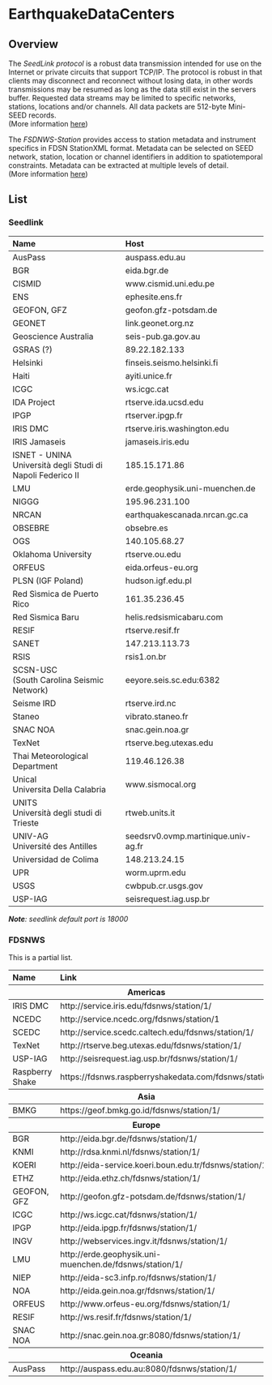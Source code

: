 # EarthquakeDataCenters
## Overview
The *SeedLink protocol* is a robust data transmission intended for use on the Internet or private circuits that support TCP/IP. The protocol is robust in that clients may disconnect and reconnect without losing data, in other words transmissions may be resumed as long as the data still exist in the servers buffer. Requested data streams may be limited to specific networks, stations, locations and/or channels. All data packets are 512-byte Mini-SEED records.
<br>(More information [here](https://www.seiscomp.de/doc/apps/seedlink.html))

The *FSDNWS-Station* provides access to station metadata and instrument specifics in FDSN StationXML format. Metadata can be selected on SEED network, station, location or channel identifiers in addition to spatiotemporal constraints. Metadata can be extracted at multiple levels of detail.
<br>(More information [here](http://www.fdsn.org/webservices/))

## List

### Seedlink
<table>
	<thead>
		<tr><th align="left">Name</th><th align="left">Host</th></tr>
	</thead>
	<tbody>
		<tr><td align="left">AusPass</td><td align="left">auspass.edu.au</td></tr>
		<tr><td align="left">BGR</td><td align="left">eida.bgr.de</td></tr>
		<tr><td align="left">CISMID</td><td align="left">www&#46;cismid.uni.edu.pe</td></tr>
		<tr><td align="left">ENS</td><td align="left">ephesite.ens.fr</td></tr>
		<tr><td align="left">GEOFON, GFZ</td><td align="left">geofon.gfz-potsdam.de</td></tr>
    		<tr><td align="left">GEONET</td><td align="left">link.geonet.org.nz</td></tr>
		<tr><td align="left">Geoscience Australia</td><td align="left">seis-pub.ga.gov.au</td></tr>
		<tr><td align="left">GSRAS (?)</td><td align="left">89.22.182.133</td></tr>
		<tr><td align="left">Helsinki</td><td align="left">finseis.seismo.helsinki.fi</td></tr>
		<tr><td align="left">Haiti</td><td align="left">ayiti.unice.fr</td></tr>
		<tr><td align="left">ICGC</td><td align="left">ws.icgc.cat</td></tr>
		<tr><td align="left">IDA Project</td><td align="left">rtserve.ida.ucsd.edu</td></tr>
		<tr><td align="left">IPGP</td><td align="left">rtserver.ipgp.fr</td></tr>
		<tr><td align="left">IRIS DMC</td><td align="left">rtserve.iris.washington.edu</td></tr>
		<tr><td align="left">IRIS Jamaseis</td><td align="left">jamaseis.iris.edu</td></tr>
		<tr><td align="left">ISNET - UNINA<br>Università degli Studi di Napoli Federico II</td><td align="left">185.15.171.86</td></tr>
		<tr><td align="left">LMU</td><td align="left">erde.geophysik.uni-muenchen.de</td></tr>
		<tr><td align="left">NIGGG</td><td align="left">195.96.231.100</td></tr>
		<tr><td align="left">NRCAN</td><td align="left">earthquakescanada.nrcan.gc.ca</td></tr>
		<tr><td align="left">OBSEBRE</td><td align="left">obsebre.es</td></tr>
		<tr><td align="left">OGS</td><td align="left">140.105.68.27</td></tr>
		<tr><td align="left">Oklahoma University</td><td align="left">rtserve.ou.edu</td></tr>
		<tr><td align="left">ORFEUS</td><td align="left">eida.orfeus-eu.org</td></tr>
		<tr><td align="left">PLSN (IGF Poland)</td><td align="left">hudson.igf.edu.pl</td></tr>
		<tr><td align="left">Red Sìsmica de Puerto Rico</td><td align="left">161.35.236.45</td></tr>
		<tr><td align="left">Red Sìsmica Baru</td><td align="left">helis.redsismicabaru.com</td></tr>
		<tr><td align="left">RESIF</td><td align="left">rtserve.resif.fr</td></tr>
		<tr><td align="left">SANET</td><td align="left">147.213.113.73</td></tr>
		<tr><td align="left">RSIS</td><td align="left">rsis1.on.br</td></tr>
		<tr><td align="left">SCSN-USC<br>(South Carolina Seismic Network)</td><td align="left">eeyore.seis.sc.edu:6382</td></tr>
		<tr><td align="left">Seisme IRD</td><td align="left">rtserve.ird.nc</td></tr>
		<tr><td align="left">Staneo</td><td align="left">vibrato.staneo.fr</td></tr>
		<tr><td align="left">SNAC NOA</td><td align="left">snac.gein.noa.gr</td></tr>
		<tr><td align="left">TexNet</td><td align="left">rtserve.beg.utexas.edu</td></tr>
		<tr><td align="left">Thai Meteorological Department</td><td align="left">119.46.126.38</td></tr>
		<tr><td align="left">Unical<br>Universita Della Calabria</td><td align="left">www&#46;sismocal.org</td></tr>
		<tr><td align="left">UNITS<br>Università degli studi di Trieste</td><td align="left">rtweb.units.it</td></tr>
		<tr><td align="left">UNIV-AG<br>Université des Antilles</td><td align="left">seedsrv0.ovmp.martinique.univ-ag.fr</td></tr>
		<tr><td align="left">Universidad de Colima</td><td align="left">148.213.24.15</td></tr>
		<tr><td align="left">UPR</td><td align="left">worm.uprm.edu</td></tr>
		<tr><td align="left">USGS</td><td align="left">cwbpub.cr.usgs.gov</td></tr>
		<tr><td align="left">USP-IAG</td><td align="left">seisrequest.iag.usp.br</td></tr>
	</tbody>
</table>

***Note**: seedlink default port is 18000*

### FDSNWS
This is a partial list. 
<table>
	<thead>
		<tr><th align="left">Name</th><th align="left">Link</th></tr>
	</thead>
	<thead>
		<tr><th colspan="2" align="center">Americas</th></tr>
	</thead>
	<tbody>
		<tr><td align="left">IRIS DMC</td><td align="left">http://service.iris.edu/fdsnws/station/1/</td></tr>
		<tr><td align="left">NCEDC</td><td align="left">http://service.ncedc.org/fdsnws/station/1</td></tr>
		<tr><td align="left">SCEDC</td><td align="left">http://service.scedc.caltech.edu/fdsnws/station/1/</td></tr>
		<tr><td align="left">TexNet</td><td align="left">http://rtserve.beg.utexas.edu/fdsnws/station/1/</td></tr>
		<tr><td align="left">USP-IAG</td><td align="left">http://seisrequest.iag.usp.br/fdsnws/station/1/</td></tr>
		<tr><td align="left">Raspberry Shake</td><td align="left">https://fdsnws.raspberryshakedata.com/fdsnws/station/1</td></tr>
	</tbody>
	<thead>
		<tr><th colspan="2" align="center">Asia</th></tr>
	</thead>
	<tbody>
		<tr><td align="left">BMKG</td><td align="left">https://geof.bmkg.go.id/fdsnws/station/1/</td></tr>
	</tbody>
	<thead>
		<tr><th colspan="2" align="center">Europe</th></tr>
	</thead>
	<tbody>
		<tr><td align="left">BGR</td><td align="left">http://eida.bgr.de/fdsnws/station/1/</td>
		<tr><td align="left">KNMI</td><td align="left">http://rdsa.knmi.nl/fdsnws/station/1/</td>
		<tr><td align="left">KOERI</td><td align="left">http://eida-service.koeri.boun.edu.tr/fdsnws/station/1/</td>
		<tr><td align="left">ETHZ</td><td align="left">http://eida.ethz.ch/fdsnws/station/1/</td>
   		<tr><td align="left">GEOFON, GFZ</td><td align="left">http://geofon.gfz-potsdam.de/fdsnws/station/1/</td></tr>
		<tr><td align="left">ICGC</td><td align="left">http://ws.icgc.cat/fdsnws/station/1/</td>
		<tr><td align="left">IPGP</td><td align="left">http://eida.ipgp.fr/fdsnws/station/1/</td>
		<tr><td align="left">INGV</td><td align="left">http://webservices.ingv.it/fdsnws/station/1/</td>
		<tr><td align="left">LMU</td><td align="left">http://erde.geophysik.uni-muenchen.de/fdsnws/station/1/</td>
		<tr><td align="left">NIEP</td><td align="left">http://eida-sc3.infp.ro/fdsnws/station/1/</td>
		<tr><td align="left">NOA</td><td align="left">http://eida.gein.noa.gr/fdsnws/station/1/</td>
		<tr><td align="left">ORFEUS</td><td align="left">http://www.orfeus-eu.org/fdsnws/station/1/</td>
		<tr><td align="left">RESIF</td><td align="left">http://ws.resif.fr/fdsnws/station/1/</td>
		<tr><td align="left">SNAC NOA</td><td align="left">http://snac.gein.noa.gr:8080/fdsnws/station/1/</td>	
	</tbody>
	<thead>
		<tr><th colspan="2" align="center">Oceania</th></tr>
	</thead>
	<tbody>
		<tr><td align="left">AusPass</td><td align="left">http://auspass.edu.au:8080/fdsnws/station/1/</td></tr>
	</tbody>
	
</table>
